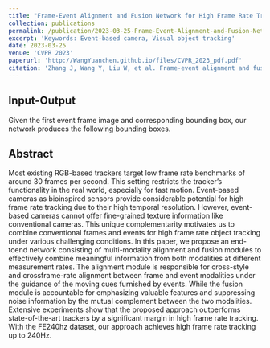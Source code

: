 ```yaml
---
title: "Frame-Event Alignment and Fusion Network for High Frame Rate Tracking"
collection: publications
permalink: /publication/2023-03-25-Frame-Event-Alignment-and-Fusion-Network-for-High-Frame-Rate-Tracking
excerpt: 'Keywords: Event-based camera, Visual object tracking'
date: 2023-03-25
venue: 'CVPR 2023'
paperurl: 'http://WangYuanchen.github.io/files/CVPR_2023_pdf.pdf'
citation: 'Zhang J, Wang Y, Liu W, et al. Frame-event alignment and fusion network for high frame rate tracking[C]//Proceedings of the IEEE/CVF Conference on Computer Vision and Pattern Recognition. 2023: 9781-9790.'
---
```

## Input-Output
Given the first event frame image and corresponding bounding box, our network produces the following bounding boxes.
## Abstract
Most existing RGB-based trackers target low frame rate benchmarks of around 30 frames per second. This setting restricts the tracker’s functionality in the real world, especially for fast motion. Event-based cameras as bioinspired sensors provide considerable potential for high frame rate tracking due to their high temporal resolution. However, event-based cameras cannot offer fine-grained texture information like conventional cameras. This unique complementarity motivates us to combine conventional frames and events for high frame rate object tracking under various challenging conditions. In this paper, we propose an end-toend network consisting of multi-modality alignment and fusion modules to effectively combine meaningful information from both modalities at different measurement rates. The alignment module is responsible for cross-style and crossframe-rate alignment between frame and event modalities under the guidance of the moving cues furnished by events. While the fusion module is accountable for emphasizing valuable features and suppressing noise information by the mutual complement between the two modalities. Extensive experiments show that the proposed approach outperforms state-of-the-art trackers by a significant margin in high frame rate tracking. With the FE240hz dataset, our approach achieves high frame rate tracking up to 240Hz.
